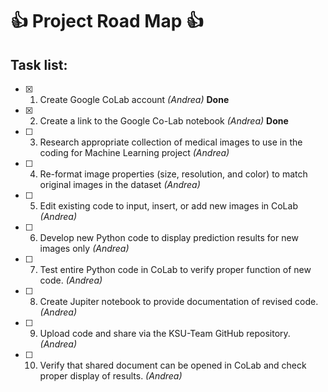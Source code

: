 # :+1: Project Road Map :+1:

## Task list:



- [x] 1)	Create Google CoLab account *(Andrea)*   **Done**
- [x] 2)	Create a link to the Google Co-Lab notebook *(Andrea)*   **Done**
- [ ] 3)	Research appropriate collection of medical images to use in the coding for Machine Learning project *(Andrea)*
- [ ] 4)	Re-format image properties (size, resolution, and color) to match original images in the dataset *(Andrea)*
- [ ] 5)	Edit existing code to input, insert, or add new images in CoLab *(Andrea)*
- [ ] 6)	Develop new Python code to display prediction results for new images only *(Andrea)*
- [ ] 7)	Test entire Python code in CoLab to verify proper function of new code. *(Andrea)*
- [ ] 8)	Create Jupiter notebook to provide documentation of revised code. *(Andrea)*
- [ ] 9)	Upload code and share via the KSU-Team GitHub repository. *(Andrea)*
- [ ] 10)	Verify that shared document can be opened in CoLab and check proper display of results. *(Andrea)*
